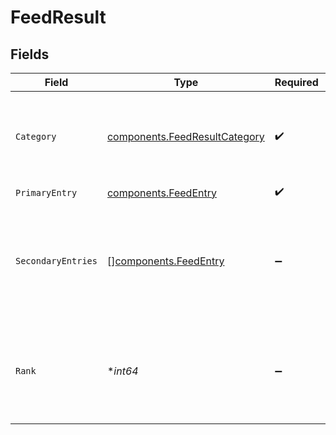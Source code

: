 # FeedResult


## Fields

| Field                                                                            | Type                                                                             | Required                                                                         | Description                                                                      |
| -------------------------------------------------------------------------------- | -------------------------------------------------------------------------------- | -------------------------------------------------------------------------------- | -------------------------------------------------------------------------------- |
| `Category`                                                                       | [components.FeedResultCategory](../../models/components/feedresultcategory.md)   | :heavy_check_mark:                                                               | Category of the result, one of the requested categories in incoming request.     |
| `PrimaryEntry`                                                                   | [components.FeedEntry](../../models/components/feedentry.md)                     | :heavy_check_mark:                                                               | N/A                                                                              |
| `SecondaryEntries`                                                               | [][components.FeedEntry](../../models/components/feedentry.md)                   | :heavy_minus_sign:                                                               | Secondary entries for the result e.g. suggested docs for the calendar, carousel. |
| `Rank`                                                                           | **int64*                                                                         | :heavy_minus_sign:                                                               | Rank of the result. Rank is suggested by server. Client side rank may differ.    |